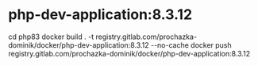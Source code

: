 # php-dev-application:8.3.12
cd php83
docker build . -t registry.gitlab.com/prochazka-dominik/docker/php-dev-application:8.3.12 --no-cache
docker push registry.gitlab.com/prochazka-dominik/docker/php-dev-application:8.3.12

